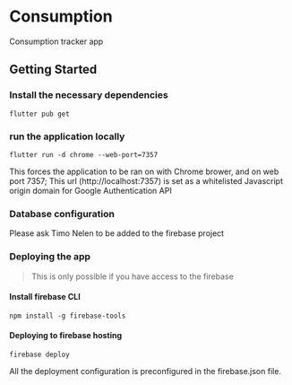 # Consumption

Consumption tracker app

## Getting Started

### Install the necessary dependencies
    flutter pub get


### run the application locally
    flutter run -d chrome --web-port=7357

This forces the application to be ran on with Chrome brower, and on web port 7357;
This url (http://localhost:7357) is set as a whitelisted Javascript origin domain for Google Authentication API


### Database configuration
Please ask Timo Nelen to be added to the firebase project

### Deploying the app
> This is only possible if you have access to the firebase

#### Install firebase CLI 
    npm install -g firebase-tools

#### Deploying to firebase hosting
    firebase deploy


All the deployment configuration is preconfigured in the firebase.json file.